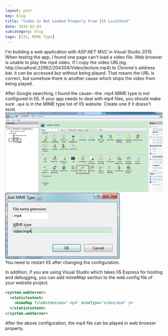 ```yaml
---
layout: post
key: blog
title: "Video Is Not Loaded Properly From IIS Localhost"
date: 2016-03-04
subcategory: blog
tags: [IIS, MIME Type]
---
```


I'm building a web application with ASP.NET MVC in Visual Studio 2015. When testing the app, I found one page can't load a video file. Web browser is unable to play the mp4 video. If I copy the video URL(eg. http://localhost:22962/204304/Video/lecture.mp4) to Chrome's address bar, it can be accessed but without being played. That means the URL is correct, but somehow there is another cause which stops the video from being played.

After Google searching, I found the cause--the .mp4 MIME type is not configured in IIS. If your app needs to deal with mp4 files, you should make sure `.mp4` is in the MIME type list of IIS website. Create one if it doesn't exist.   
![image](/assets/images/blog/2016-03-04/iismime.png)  
![Add New MIME Type](/assets/images/blog/2016-03-04/iismimeadd.png)  
You need to restart IIS after changing the configuration.  

In addition, if you are using Visual Studio which takes IIS Express for hosting and debugging, you can add mimeMap section to the web.config file of your website project.

```xml
<system.webServer>
  <staticContent>
    <mimeMap fileExtension=".mp4" mimeType="video/mp4" />
  </staticContent>
</system.webServer>
```

After the above configuration, the mp4 file can be played in web browser properly.
